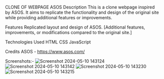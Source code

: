 CLONE OF WEBPAGE ASOS
Description
This is a clone webpage inspired by ASOS. It aims to replicate the functionality and design of the original site while providing additional features or improvements.

Features
Replicated layout and design of ASOS.
[Additional features, improvements, or modifications compared to the original site.]

Technologies Used
HTML
CSS
JavaScript

Credits
ASOS - https://www.asos.com/

Screenshots:-
![Screenshot 2024-05-10 143124](https://github.com/jyotirmayapati/CLONE-WEBPAGE/assets/63695299/6cb54932-491a-4368-9600-882f7d132aea)
![Screenshot 2024-05-10 143142](https://github.com/jyotirmayapati/CLONE-WEBPAGE/assets/63695299/b177d145-cd39-4a8f-af14-f2735efe6fe8)
![Screenshot 2024-05-10 143230](https://github.com/jyotirmayapati/CLONE-WEBPAGE/assets/63695299/68a0645c-6ac5-48d4-b272-9cd1a3e34b49)
![Screenshot 2024-05-10 143215](https://github.com/jyotirmayapati/CLONE-WEBPAGE/assets/63695299/98abbb4a-c8d1-4801-85a6-dccf329fa87a)
